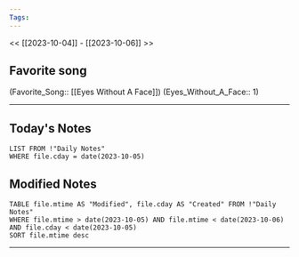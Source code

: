 ```yaml
---
Tags:
---
```

<< [[2023-10-04]] - [[2023-10-06]] >>
## Favorite song
(Favorite_Song:: [[Eyes Without A Face]]) (Eyes_Without_A_Face:: 1)

___
## Today's Notes
```dataview
LIST FROM !"Daily Notes"
WHERE file.cday = date(2023-10-05)
```
## Modified Notes
```dataview
TABLE file.mtime AS "Modified", file.cday AS "Created" FROM !"Daily Notes" 
WHERE file.mtime > date(2023-10-05) AND file.mtime < date(2023-10-06) AND file.cday < date(2023-10-05)
SORT file.mtime desc
```
___
